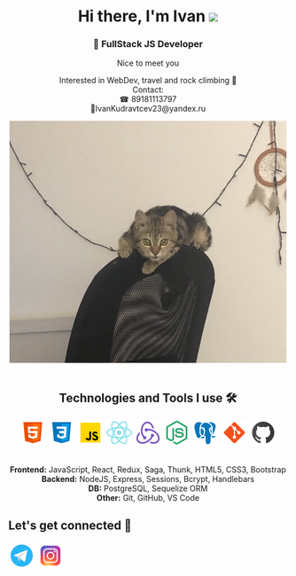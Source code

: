 <h1 align="center"> Hi there, I'm Ivan
 <img src="https://github.com/blackcater/blackcater/raw/main/images/Hi.gif" height="32"/></h1>
<h3 align="center">🚀 FullStack JS Developer</h3>
<div align="center">
<p>Nice to meet you<p/>
Interested in WebDev, travel and rock climbing 🧗 <br>
Contact: 
 <br/>
☎ 89181113797
 <br/>
📩IvanKudravtcev23@yandex.ru
</div>
<div align=center><img width='500' src='https://github.com/Ivan-Kudryavcev/Ivan-Kudryavcev/blob/main/IMG/IMG_4245.JPG'></img></div>
<br/>
<div align="center">
  <h2>Technologies and Tools I use 🛠️</h2>
  <a href='#'><img src='/IMG/icons8-html-5-48.png'></img></a>
  <a href='#'><img src='/IMG/icons8-css3-48.png'></img></a>
  <a href='#'><img src='/IMG/icons8-javascript-48.png'></img></a>
  <a href='#'><img src='/IMG/icons8-react-native-48.png'></img></a>
  <a href='#'><img src='/IMG/icons8-redux-48.png'></img></a>
  <a href='#'><img src='/IMG/icons8-node-js-48.png'></img></a>
  <a href='#'><img src='/IMG/icons8-postgresql-48.png'></img></a>
  <a href='#'><img src='/IMG/icons8-git-48.png'></img></a>
  <a href='#'><img src='/IMG/icons8-github-48.png'></img></a>
  
  </br>
  </br>
  
  <span>**Frontend:** JavaScript, React, Redux, Saga, Thunk, HTML5, CSS3, Bootstrap</span></br>
  <span>**Backend:** NodeJS, Express, Sessions, Bcrypt, Handlebars</span></br>
  <span>**DB:** PostgreSQL, Sequelize ORM</span></br>
  <span>**Other:** Git, GitHub, VS Code</span></br>
</div>
<h2>Let's get connected 🤝</h2>
<div>
  <a href='#'><img src='/IMG/icons8-telegram-app-48.png'></img></a>
  <a href='#'><img src='/IMG/icons8-instagram-48.png'></img></a>
</div>
<!--
**Ivan-Kudryavcev/Ivan-Kudryavcev** is a ✨ _special_ ✨ repository because its `README.md` (this file) appears on your GitHub profile.

Here are some ideas to get you started:

- 🔭 I’m currently working on ...
- 🌱 I’m currently learning ...
- 👯 I’m looking to collaborate on ...
- 🤔 I’m looking for help with ...
- 💬 Ask me about ...
- 📫 How to reach me: ...
- 😄 Pronouns: ...
- ⚡ Fun fact: ...
-->
